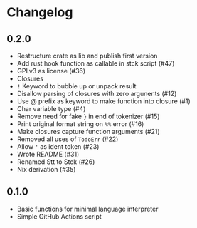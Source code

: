 # Changelog

## 0.2.0
* Restructure crate as lib and publish first version
* Add rust hook function as callable in stck script (#47)
* GPLv3 as license (#36)
* Closures
* `!` Keyword to bubble up or unpack result
* Disallow parsing of closures with zero argunents (#12)
* Use @ prefix as keyword to make function into closure (#1)
* Char variable type (#4)
* Remove need for fake `}` in end of tokenizer (#15)
* Print original format string on `%%` error (#16)
* Make closures capture function arguments (#21)
* Removed all uses of `TodoErr` (#22)
* Allow `'` as ident token (#23)
* Wrote README (#31)
* Renamed Stt to Stck (#26)
* Nix derivation (#35)

## 0.1.0
* Basic functions for minimal language interpreter
* Simple GitHub Actions script

